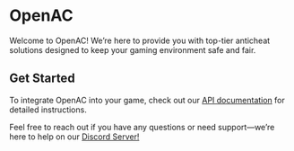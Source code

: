 # OpenAC

Welcome to OpenAC! We’re here to provide you with top-tier anticheat solutions designed to keep your gaming environment safe and fair. 

## Get Started

To integrate OpenAC into your game, check out our [API documentation](https://github.com/Open-AC/oac-api) for detailed instructions. 

Feel free to reach out if you have any questions or need support—we’re here to help on our [Discord Server!](https://discord.gg/mWHmJgGtuP)
